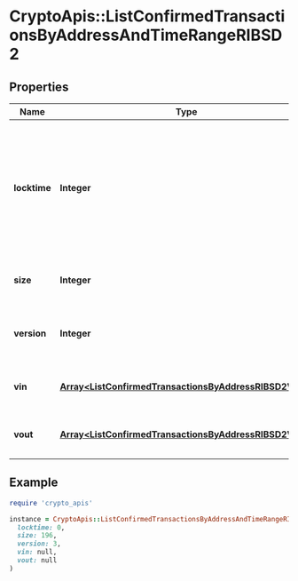 # CryptoApis::ListConfirmedTransactionsByAddressAndTimeRangeRIBSD2

## Properties

| Name | Type | Description | Notes |
| ---- | ---- | ----------- | ----- |
| **locktime** | **Integer** | Represents the locktime on the transaction on the specific blockchain, i.e. the blockheight at which the transaction is valid. |  |
| **size** | **Integer** | Represents the total size of this transaction. |  |
| **version** | **Integer** | Represents the transaction&#39;s version number. |  |
| **vin** | [**Array&lt;ListConfirmedTransactionsByAddressRIBSD2Vin&gt;**](ListConfirmedTransactionsByAddressRIBSD2Vin.md) | Represents the transaction inputs. |  |
| **vout** | [**Array&lt;ListConfirmedTransactionsByAddressRIBSD2Vout&gt;**](ListConfirmedTransactionsByAddressRIBSD2Vout.md) | Represents the transaction outputs. |  |

## Example

```ruby
require 'crypto_apis'

instance = CryptoApis::ListConfirmedTransactionsByAddressAndTimeRangeRIBSD2.new(
  locktime: 0,
  size: 196,
  version: 3,
  vin: null,
  vout: null
)
```

